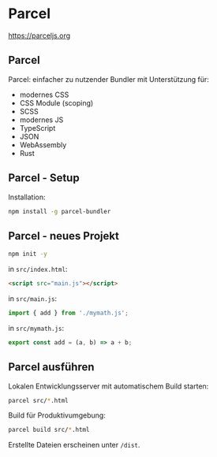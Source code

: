 # Parcel

https://parceljs.org

## Parcel

Parcel: einfacher zu nutzender Bundler mit Unterstützung für:

- modernes CSS
- CSS Module (scoping)
- SCSS
- modernes JS
- TypeScript
- JSON
- WebAssembly
- Rust

## Parcel - Setup

Installation:

```bash
npm install -g parcel-bundler
```

## Parcel - neues Projekt

```bash
npm init -y
```

in `src/index.html`:

```html
<script src="main.js"></script>
```

in `src/main.js`:

```js
import { add } from './mymath.js';
```

in `src/mymath.js`:

```js
export const add = (a, b) => a + b;
```

## Parcel ausführen

Lokalen Entwicklungsserver mit automatischem Build starten:

```bash
parcel src/*.html
```

Build für Produktivumgebung:

```bash
parcel build src/*.html
```

Erstellte Dateien erscheinen unter `/dist`.
